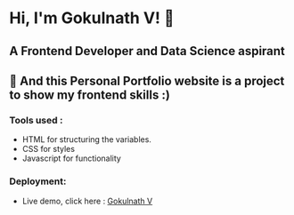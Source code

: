 # Hi, I'm Gokulnath V! 👋
## A Frontend Developer and Data Science aspirant

## 🚀 And this Personal Portfolio website is a project to show my frontend skills :)

### Tools used :

* HTML for structuring the variables.
* CSS for styles
* Javascript for functionality

### Deployment:

* Live demo, click here : [Gokulnath V](https://gokul-portfolio-white.vercel.app/)
